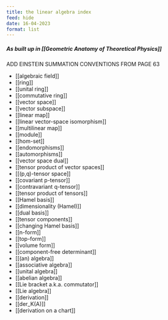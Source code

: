 ```yaml
---
title: the linear algebra index
feed: hide
date: 16-04-2023
format: list
---
```



##### As built up in [[Geometric Anatomy of Theoretical Physics]]

ADD EINSTEIN SUMMATION CONVENTIONS FROM PAGE 63

- [[algebraic field]]
- [[ring]]
- [[unital ring]]
- [[commutative ring]]
- [[vector space]]
- [[vector subspace]]
- [[linear map]]
- [[linear vector-space isomorphism]]
- [[multilinear map]]
- [[module]]
- [[hom-set]]
- [[endomorphisms]]
- [[automorphisms]]
- [[vector space dual]]
- [[tensor product of vector spaces]]
- [[(p,q)-tensor space]]
- [[covariant p-tensor]]
- [[contravariant q-tensor]]
- [[tensor product of tensors]]
- [[Hamel basis]]
- [[dimensionality (Hamel)]]
- [[dual basis]]
- [[tensor components]]
- [[changing Hamel basis]]
- [[n-form]]
- [[top-form]]
- [[volume form]]
- [[component-free determinant]]
- [[(an) algebra]]
- [[associative algebra]]
- [[unital algebra]]
- [[abelian algebra]]
- [[Lie bracket a.k.a. commutator]]
- [[Lie algebra]]
- [[derivation]]
- [[der_K(A)]]
- [[derivation on a chart]]